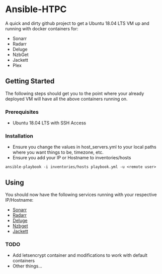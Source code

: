 # Ansible-HTPC
A quick and dirty github project to get a Ubuntu 18.04 LTS VM up and running with docker containers for:
- Sonarr
- Radarr
- Deluge
- NzbGet
- Jackett
- Plex

## Getting Started
The following steps should get you to the point where your already deployed VM will have all the above containers running on.

### Prerequisites
- Ubuntu 18.04 LTS with SSH Access

### Installation
- Ensure you change the values in host_servers.yml to your local paths where you want things to be, timezone, etc.
- Ensure you add your IP or Hostname to inventories/hosts

`ansible-playbook -i inventories/hosts playbook.yml -u <remote user>`

## Using
You should now have the following services running with your respective IP/Hostname:
- [Sonarr](http://IP:8989)
- [Radarr](http://IP:7878)
- [Deluge](http://IP:8112)
- [Nzbget](http://IP:6789)
- [Jackett](http://IP:9117)

### TODO
- Add letsencrypt container and modifications to work with default containers
- Other things...